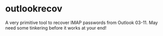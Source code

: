 # outlookrecov
A very primitive tool to recover IMAP passwords from Outlook 03-11. May need some tinkering before it works at your end!
